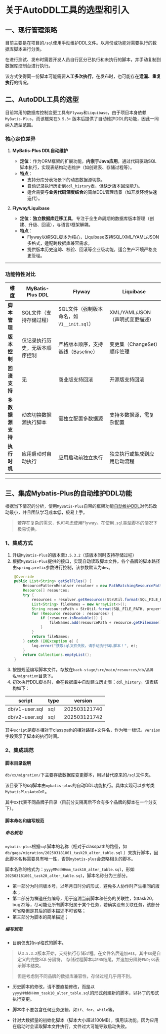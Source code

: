 # 关于AutoDDL工具的选型和引入

## 一、现行管理策略

目前主要是在项目的`/sql`使用手动维护DDL文件。以月份或功能对需要执行的数据库脚本进行分类。

在进行测试、发布时需要开发人员自行区分已执行和未执行的脚本，并手动复制到数据库控制台进行执行。

该方式使得同一份脚本可能需要**人工多次执行**，在发布时，也可能存在**遗漏、重复执行**的情况。

## 二、AutoDDL工具的选型

目前常用的数据库控制变更工具有`Flyway`和`Liquibase`，由于项目本身依赖`MyBatis-Plus`，而该框架在`3.5.3+`
版本后提供了自动维护DDL的功能，因此一同纳入选型范围。

### 核心定位差异

1. **MyBatis-Plus DDL自动维护**
    - **定位**：作为ORM框架的扩展功能，**内嵌于Java应用**，通过代码驱动SQL脚本执行，实现表结构动态维护（如创建表、存储过程等）。
    - **特点**：
        - 支持分库分表场景下的动态数据源切换。
        - 自动记录执行历史到`ddl_history`表，但缺乏版本回滚能力。
        - 适合需要**与业务代码深度结合**的简单DDL管理场景（如开发环境快速迭代）。

2. **Flyway/Liquibase**
    - **定位**：**独立数据库迁移工具**，专注于全生命周期的数据库版本管理（创建、升级、回滚），与语言/框架解耦。
    - **特点**：
        - Flyway以纯SQL脚本为核心，Liquibase支持SQL/XML/YAML/JSON多格式，适配跨数据库兼容需求。
        - 提供版本历史追踪、校验、回滚等企业级功能，适合生产环境严格变更管理。

---

### 功能特性对比

| **维度**     | **MyBatis-Plus DDL** | **Flyway**                    | **Liquibase**          |
|------------|----------------------|-------------------------------|------------------------|
| **脚本管理**   | SQL文件（支持存储过程）        | SQL文件（强制版本命名，如`V1__init.sql`） | XML/YAML/JSON（声明式变更描述） |
| **版本控制**   | 仅记录执行历史，无版本顺序控制      | 严格版本顺序，支持基线（Baseline）         | 变更集（ChangeSet）顺序管理     |
| **回滚支持**   | 无                    | 商业版支持回滚                       | 开源版支持回滚                |
| **多数据源支持** | 动态切换数据源执行脚本          | 需独立配置多数据源                     | 支持多数据源，需复杂配置           |
| **执行时机**   | 应用启动时自动执行            | 应用启动前独立执行                     | 独立执行或集成到应用启动流程         |

---

## 三、集成Mybatis-Plus的自动维护DDL功能

根据当下情况的分析，使用`MyBatis-Plus`自带的框架功能<a href="https://baomidou.com/guides/auto-ddl/#_top">自动维护DDL</a>对代码改动最小，并且团队学习成本低，极易上手。

> 若存在复杂的需求，也可考虑使用Flyway。在使用`.sql`类型脚本的情况下极易切换。

### 1、集成方式

1. 升级`MyBatis-Plus`的版本至`3.5.3.2`（该版本同时支持存储过程）
2. 根据`MyBatis-Plus`提供的接口，实现自动读取脚本文件。各个品牌的脚本路径由`spring.prefix`参数进行控制，该参数默认为`dev`。

```java
    @Override
    public List<String> getSqlFiles() {
        ResourcePatternResolver resolver = new PathMatchingResourcePatternResolver();
        Resource[] resources;
        try {
            resources = resolver.getResources(StrUtil.format(SQL_FILE_PATH_RESOURCE, property.getPrefixKey()));
            List<String> fileNames = new ArrayList<>();
            String resourcePath = StrUtil.format(SQL_FILE_PATH, property.getPrefixKey());
            for (Resource resource : resources) {
                if (resource.isReadable()) {
                    fileNames.add(resourcePath + resource.getFilename());
                }
            }
            return fileNames;
        } catch (IOException e) {
            log.error("获取sql文件失败，请手动执行SQL脚本！", e);
        }
        return Collections.emptyList();
    }
```

3. 按照规范编写脚本文件，存放在`back-stage/src/main/resources/db/品牌名/migration`目录下。
4. 初次执行DDL脚本时，会在数据库中自动建立历史表：`ddl_history`。该表结构如下：

| script         | type | version      |
|----------------|------|--------------|
| db/v1-user.sql | sql  | 202503121740 |
| db/v2-user.sql | sql  | 202503121742 |

其中`script`是脚本相对于classpath的相对路径+文件名，作为唯一标识。`version`字段表示了脚本的执行时间。

### 2、集成规范

#### 脚本目录说明

`db/xx/migration/`下主要存放数据库变更脚本，用以替代原来的`/sql`文件夹。

该目录下的sql脚本由`mybatis-plus`的自动DDL功能执行。具体实现可以参考类`MybatisPlusAutoDdl`。

其中xx代表不同品牌子目录（目前分支隔离后不会有多个品牌的脚本在一个分支下）。

#### 脚本命名和编写规范

##### 命名规范

`mybatis-plus`根据`sql`脚本的名称（相对于classpath的路径，如`db/gaga/migration/202503181801_task20_alter_table.sql`
）来执行脚本，因此脚本名称需要具有唯一性，否则`mybatis-plus`会忽略相关的脚本。

脚本名称的格式为：`yyyyMMddHHmm_task10_alter_table.sql`，形如`202503181801_task20_alter_table.sql`，脚本名称分为三部分。

- 第一部分为时间版本号，以年月日时分的形式，避免多人协作时产生相同的版本；
- 第二部分为禅道任务编号，用于追溯当前脚本和任务的关联性，如task20，bug22等，尽可能让所有脚本归属于某个任务，若确实没有关联任务，该部分可省略但是其后的脚本描述不可省略；
- 第三部分为脚本的简单描述；

##### 编写规范

- 目前仅支持sql格式的脚本。

> 从`3.5.3.2`版本开始，支持执行存储过程。在文件名后追加`#$$`，其中`$$`是自定义的完整SQL分隔符。
> 存储过程脚本以`END`结尾，并追加分隔符`END;$$`表示脚本结束。
>
> 但是考虑到不同品牌的数据库兼容性，存储过程几乎用不到。

- 历史脚本的修改，请不要直接修改，而是以`yyyyMMddHHmm_task10_alter_table.sql`的形式创建新的脚本，以补丁的形式执行变更。

- 脚本中不要包含任何业务逻辑，如`if`、`for`、`while`等。

- 针对大数据量的初始化脚本（脚本大小超过100MB），慎用该功能。因为应用在启动时会读取脚本文件执行，文件过大可能导致启动失败。
